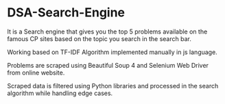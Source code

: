 # DSA-Search-Engine


It is a Search engine that gives you the top 5 problems available on the famous CP sites based on the topic you search in the search bar.

Working based on TF-IDF Algorithm implemented manually in js language.

Problems are scraped using Beautiful Soup 4 and Selenium Web Driver from online website.

Scraped data is filtered using Python libraries and processed in the search algorithm while handling edge cases. 
